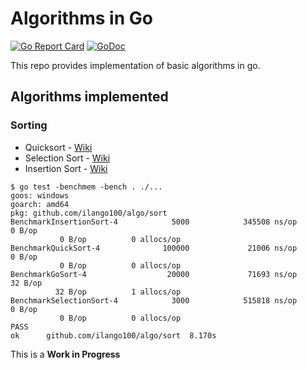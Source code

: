 # Algorithms in Go

[![Go Report Card](https://goreportcard.com/badge/github.com/ilango100/algo)](https://goreportcard.com/report/github.com/ilango100/algo)
[![GoDoc](https://img.shields.io/badge/godoc-reference-blue.svg)](https://godoc.org/github.com/ilango100/algo)

This repo provides implementation of basic algorithms in go.

## Algorithms implemented

### Sorting
- Quicksort - [Wiki](https://en.wikipedia.org/wiki/Quicksort)
- Selection Sort - [Wiki](https://en.wikipedia.org/wiki/Selection_sort)
- Insertion Sort - [Wiki](https://en.wikipedia.org/wiki/Insertion_sort)

```
$ go test -benchmem -bench . ./...
goos: windows
goarch: amd64
pkg: github.com/ilango100/algo/sort
BenchmarkInsertionSort-4            5000            345508 ns/op               0 B/op
           0 B/op          0 allocs/op
BenchmarkQuickSort-4              100000             21006 ns/op               0 B/op
           0 B/op          0 allocs/op
BenchmarkGoSort-4                  20000             71693 ns/op              32 B/op
          32 B/op          1 allocs/op
BenchmarkSelectionSort-4            3000            515818 ns/op               0 B/op
           0 B/op          0 allocs/op
PASS
ok      github.com/ilango100/algo/sort  8.170s
```

This is a **Work in Progress**
